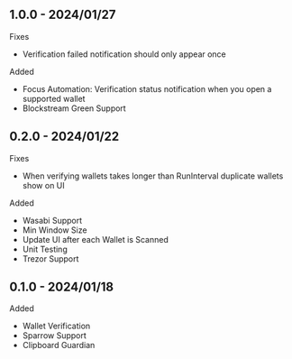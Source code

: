 ## 1.0.0 - 2024/01/27

Fixes
 - Verification failed notification should only appear once

 Added
  - Focus Automation: Verification status notification when you open a supported wallet
  - Blockstream Green Support

## 0.2.0 - 2024/01/22

Fixes
 - When verifying wallets takes longer than RunInterval duplicate wallets show on UI


Added
 - Wasabi Support
 - Min Window Size
 - Update UI after each Wallet is Scanned
 - Unit Testing
 - Trezor Support

## 0.1.0 - 2024/01/18

Added
 - Wallet Verification
 - Sparrow Support
 - Clipboard Guardian
